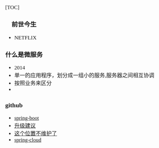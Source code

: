 <span  style="font-family: Simsun,serif; font-size: 17px; ">

[TOC]

### 　前世今生

- NETFLIX

### 什么是微服务

- 2014
- 单一的应用程序，划分成一组小的服务,服务器之间相互协调
- 按照业务来区分
-

### github

- [spring-boot](https://github.com/spring-projects/spring-boot)
- [升级建议](https://github.com/spring-projects/spring-boot/wiki/Spring-Boot-2.0-Migration-Guide)
- [这个位置不维护了](https://github.com/spring-projects/spring-cloud)
- [spring-cloud](https://github.com/spring-cloud)

</span>